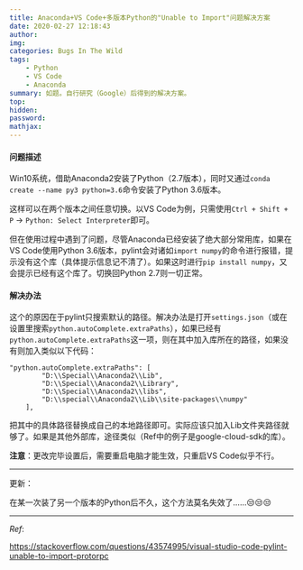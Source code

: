 ```yaml
---
title: Anaconda+VS Code+多版本Python的"Unable to Import"问题解决方案
date: 2020-02-27 12:18:43
author:
img:
categories: Bugs In The Wild
tags:
    - Python
    - VS Code
    - Anaconda
summary: 如题。自行研究（Google）后得到的解决方案。
top:
hidden:
password:
mathjax:
---
```

#### 问题描述

Win10系统，借助Anaconda2安装了Python（2.7版本），同时又通过`conda create --name py3 python=3.6`命令安装了Python 3.6版本。

这样可以在两个版本之间任意切换。以VS Code为例，只需使用`Ctrl + Shift + P` -> `Python: Select Interpreter`即可。

但在使用过程中遇到了问题，尽管Anaconda已经安装了绝大部分常用库，如果在VS Code使用Python 3.6版本，pylint会对诸如`import numpy`的命令进行报错，提示没有这个库（具体提示信息记不清了）。如果这时进行`pip install numpy`，又会提示已经有这个库了。切换回Python 2.7则一切正常。

#### 解决办法

这个的原因在于pylint只搜索默认的路径。解决办法是打开`settings.json`（或在设置里搜索`python.autoComplete.extraPaths`），如果已经有`python.autoComplete.extraPaths`这一项，则在其中加入库所在的路径，如果没有则加入类似以下代码：
~~~
"python.autoComplete.extraPaths": [
        "D:\\Special\\Anaconda2\\Lib",
        "D:\\Special\\Anaconda2\\Library",
        "D:\\Special\\Anaconda2\\libs",
        "D:\\special\\Anaconda2\\Lib\\site-packages\\numpy"
    ],
~~~
把其中的具体路径替换成自己的本地路径即可。实际应该只加入Lib文件夹路径就够了。如果是其他外部库，途径类似（Ref中的例子是google-cloud-sdk的库）。

**注意**：更改完毕设置后，需要重启电脑才能生效，只重启VS Code似乎不行。

****

更新：

在某一次装了另一个版本的Python后不久，这个方法莫名失效了……:unamused::unamused::unamused:


****
*Ref*:

https://stackoverflow.com/questions/43574995/visual-studio-code-pylint-unable-to-import-protorpc
